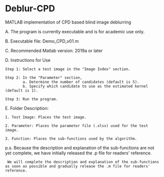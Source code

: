 # Deblur-CPD
MATLAB implementation of CPD based blind image deblurring


A. The program is currently executable and is for academic use only.

B. Executable file: Demo_CPD_v01.m

C. Recommended Matlab version: 2019a or later

D. Instructions for Use

    Step 1: Select a test image in the "Image Index" section.
    
    Step 2: In the "Parameter" section,
            a. Determine the number of candidates (default is 5).
            b. Specify which candidate to use as the estimated kernel (default is 1).

    Step 3: Run the program.

E. Folder Description:

    1. Test Image: Places the test image.
    
    2. Parameter: Places the parameter file (.xlsx) used for the test image.
    
    3. Function: Places the sub-functions used by the algorithm.

p.s. Because the description and explanation of the sub-functions are not yet complete, we have initially released the .p file for readers' reference. 
     
     We will complete the description and explanation of the sub-functions as soon as possible and gradually release the .m file for readers' reference.
